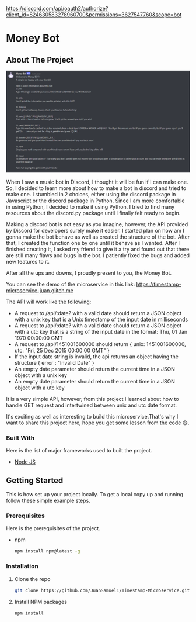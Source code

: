 https://discord.com/api/oauth2/authorize?client_id=824630583278960700&permissions=3627547760&scope=bot
# Money Bot
<!-- ABOUT THE PROJECT -->
## About The Project

![project screenshot](https://github.com/JuanSamuel1/Money-Bot/blob/master/money-bot.PNG)

When I saw a music bot in Discord, I thought it will be fun if I can make one. So, I decided to learn more about how to make a bot in discord and tried to make one. I stumbled in 2 choices, either using the discord package in Javascript or the discord package in Python. Since I am more comfortable in using Python, I decided to make it using Python. I tried to find many resources about the discord.py package until I finally felt ready to begin.

Making a discord bot is not easy as you imagine, however, the API provided by Discord for developers surely make it easier. I started plan on how am I gonna make the bot behave as well as created the structure of the bot. After that, I created the function one by one until it behave as I wanted. After I finished creating it, I asked my friend to give it a try and found out that there are still many flaws and bugs in the bot. I patiently fixed the bugs and added new features to it. 

After all the ups and downs, I proudly present to you, the Money Bot.

You can see the demo of the microservice in this link: https://timestamp-microservice-juan.glitch.me

The API will work like the following:
* A request to /api/:date? with a valid date should return a JSON object with a unix key that is a Unix timestamp of the input date in milliseconds
* A request to /api/:date? with a valid date should return a JSON object with a utc key that is a string of the input date in the format: Thu, 01 Jan 1970 00:00:00 GMT
* A request to /api/1451001600000 should return { unix: 1451001600000, utc: "Fri, 25 Dec 2015 00:00:00 GMT" }
* If the input date string is invalid, the api returns an object having the structure { error : "Invalid Date" }
* An empty date parameter should return the current time in a JSON object with a unix key
* An empty date parameter should return the current time in a JSON object with a utc key

It is a very simple API, however, from this project I learned about how to handle GET request and intertwined between unix and utc date format.

It's exciting as well as interesting to build this microservice.That's why I want to share this project here, hope you get some lesson from the code 😄.

### Built With

Here is the list of major frameworks used to built the project.
* [Node JS](https://nodejs.org/en/)

<!-- GETTING STARTED -->
## Getting Started

This is how set up your project locally.
To get a local copy up and running follow these simple example steps.

### Prerequisites

Here is the prerequisites of the project.
* npm
  ```sh
  npm install npm@latest -g
  ```

### Installation

1. Clone the repo
   ```sh
   git clone https://github.com/JuanSamuel1/Timestamp-Microservice.git
   ```
2. Install NPM packages
   ```sh
   npm install
   ```
